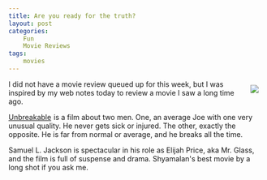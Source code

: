 ```yaml
---
title: Are you ready for the truth?
layout: post
categories:
    Fun
    Movie Reviews
tags:
    movies
---
```

 <div style="float:right;padding:10px;">
<a href="http://www.amazon.com/gp/product/B003QS9TX2/ref=as_li_tl?ie=UTF8&camp=1789&creative=390957&creativeASIN=B003QS9TX2&linkCode=as2&tag=weifyoasme-20&linkId=43USFHPYO4XQPRJB"><img border="0" src="http://ws-na.amazon-adsystem.com/widgets/q?_encoding=UTF8&ASIN=B003QS9TX2&Format=_SL110_&ID=AsinImage&MarketPlace=US&ServiceVersion=20070822&WS=1&tag=weifyoasme-20" ></a><img src="http://ir-na.amazon-adsystem.com/e/ir?t=weifyoasme-20&l=as2&o=1&a=B003QS9TX2" width="1" height="1" border="0" alt="" style="border:none !important; margin:0px !important;" />
 </div>
I did not have a movie review queued up for this week, but I was inspired by my web notes today to review a movie I saw a long time ago. 

<a href="http://www.amazon.com/gp/product/B003QS9TX2/ref=as_li_tl?ie=UTF8&camp=1789&creative=390957&creativeASIN=B003QS9TX2&linkCode=as2&tag=weifyoasme-20&linkId=43USFHPYO4XQPRJB">Unbreakable</a><img src="http://ir-na.amazon-adsystem.com/e/ir?t=weifyoasme-20&l=as2&o=1&a=B003QS9TX2" width="1" height="1" border="0" alt="" style="border:none !important; margin:0px !important;" /> is a film about two men. One, an average Joe with one very unusual quality. He never gets sick or injured. The other, exactly the opposite. He is far from normal or average, and he breaks all the time.

Samuel L. Jackson is spectacular in his role as Elijah Price, aka Mr. Glass, and the film is full of suspense and drama. Shyamalan's best movie by a long shot if you ask me.

